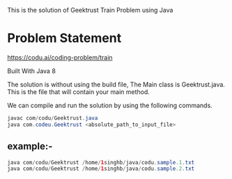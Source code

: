 This is the solution of Geektrust Train Problem using Java

# Problem Statement
https://codu.ai/coding-problem/train

Built With Java 8

The solution is without using the build file, The Main class is Geektrust.java. 
This is the file that will contain your main method.

We can compile and run the solution by using the following commands.

```java
javac com/codu/Geektrust.java
java com.codeu.Geektrust <absolute_path_to_input_file>
```

## example:-
  
```java
java com/codu/Geektrust /home/1singhb/java/codu.sample.1.txt
java com/codu/Geektrust /home/1singhb/java/codu.sample.2.txt
```
